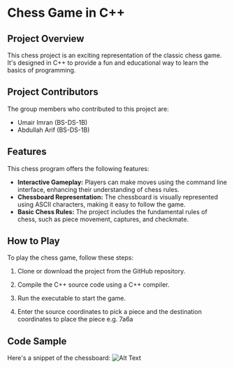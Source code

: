 # Chess Game in C++

## Project Overview

This chess project is an exciting representation of the classic chess game. It's designed in C++ to provide a fun and educational way to learn the basics of programming.

## Project Contributors

The group members who contributed to this project are:

- Umair Imran (BS-DS-1B)
- Abdullah Arif (BS-DS-1B)

## Features

This chess program offers the following features:

- **Interactive Gameplay:** Players can make moves using the command line interface, enhancing their understanding of chess rules.
- **Chessboard Representation:** The chessboard is visually represented using ASCII characters, making it easy to follow the game.
- **Basic Chess Rules:** The project includes the fundamental rules of chess, such as piece movement, captures, and checkmate.

## How to Play

To play the chess game, follow these steps:

1. Clone or download the project from the GitHub repository.

2. Compile the C++ source code using a C++ compiler.

3. Run the executable to start the game.

4. Enter the source coordinates to pick a piece and the destination coordinates to place the piece e.g. 7a6a

## Code Sample

Here's a snippet of the chessboard:
![Alt Text](https://github.com/abdullaharif381/Programming-Fundamentals-CPP/blob/main/Chess/console_image_chess.png)


